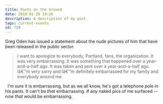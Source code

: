 ```yaml
---
title: Pants on the Ground
date: 2010-01-28 14:26
description: A description of my post.
tags: current-events
id: 710
---
```

Greg Oden has issued a statement about the nude pictures of him that have been released in the public sector.

<blockquote>I want to apologize to everybody, Portland, fans, the organization. It was very embarrassing. It was something that happened over a year-and-a-half ago. It was taken and sent over a year-and-a-half ago. Iâ€™m very sorry and Iâ€™m definitely embarrassed for my family and everybody around me.</blockquote>
<span class="spanEndPreview">&nbsp;</span>
I'm sure it is embarrassing, but as we all know, he's got a telephone pole in his pants.  It can't be <i>that</i> embarrassing.  If any naked pics of me surfaced -- now <i>that</i> would be embarrassing.